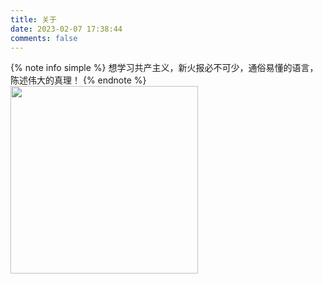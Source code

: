 ```yaml
---
title: 关于
date: 2023-02-07 17:38:44
comments: false
---
```


{% note info simple %}
想学习共产主义，新火报必不可少，通俗易懂的语言，陈述伟大的真理！
{% endnote %}
<img  width = "300" src="https://img.xinhuo-news.top/img/202302081126948.jpg" />

